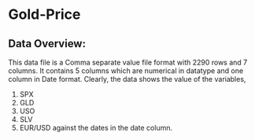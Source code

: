 # Gold-Price

## Data Overview: 
This data file is a Comma separate value file format with 2290 rows and 7 columns. It contains 5 columns which are numerical in datatype and one column in Date format. Clearly, the data shows the value of the variables,
1. SPX
2. GLD
3. USO
4. SLV
5. EUR/USD 
against the dates in the date column.

